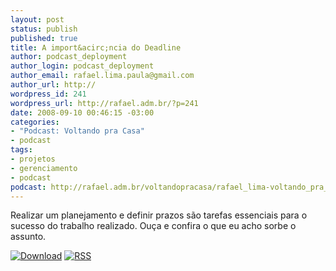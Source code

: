 ```yaml
--- 
layout: post
status: publish
published: true
title: A import&acirc;ncia do Deadline
author: podcast_deployment
author_login: podcast_deployment
author_email: rafael.lima.paula@gmail.com
author_url: http://
wordpress_id: 241
wordpress_url: http://rafael.adm.br/?p=241
date: 2008-09-10 00:46:15 -03:00
categories: 
- "Podcast: Voltando pra Casa"
- podcast
tags: 
- projetos
- gerenciamento
- podcast
podcast: http://rafael.adm.br/voltandopracasa/rafael_lima-voltando_pra_casa-0016.mp3
---
```

Realizar um planejamento e definir prazos s&atilde;o tarefas essenciais para o sucesso do trabalho realizado. Ou&ccedil;a e confira o que eu acho sorbe o assunto.

<a class="noborder" href="http://rafael.adm.br/voltandopracasa/rafael_lima-voltando_pra_casa-0016.mp3" title="Download"><img src="http://rafael.adm.br/wp-content/themes/rafael_lima-rockinblue/images/download_green.gif" border="0" alt="Download" /></a> <a class="noborder" href="http://feeds.feedburner.com/rafael_lima_podcast" title="RSS"><img src="http://rafael.adm.br/wp-content/themes/rafael_lima-rockinblue/images/icn-feed-16x16.png" border="0" alt="RSS" /></a>

